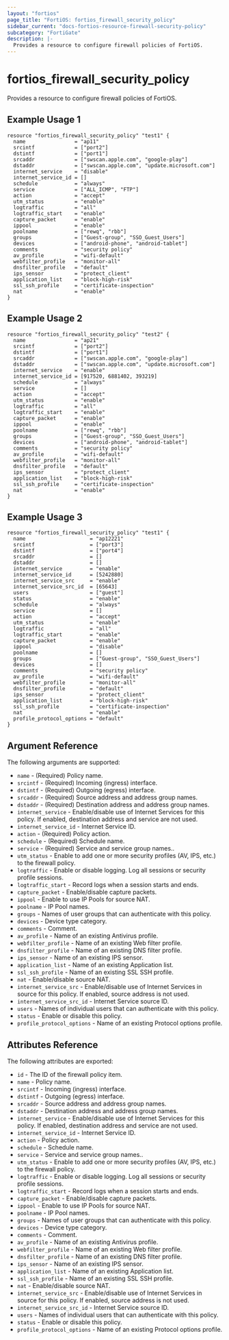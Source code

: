 ```yaml
---
layout: "fortios"
page_title: "FortiOS: fortios_firewall_security_policy"
sidebar_current: "docs-fortios-resource-firewall-security-policy"
subcategory: "FortiGate"
description: |-
  Provides a resource to configure firewall policies of FortiOS.
---
```


# fortios_firewall_security_policy
Provides a resource to configure firewall policies of FortiOS.

## Example Usage 1
```hcl
resource "fortios_firewall_security_policy" "test1" {
  name                = "ap11"
  srcintf             = ["port2"]
  dstintf             = ["port1"]
  srcaddr             = ["swscan.apple.com", "google-play"]
  dstaddr             = ["swscan.apple.com", "update.microsoft.com"]
  internet_service    = "disable"
  internet_service_id = []
  schedule            = "always"
  service             = ["ALL_ICMP", "FTP"]
  action              = "accept"
  utm_status          = "enable"
  logtraffic          = "all"
  logtraffic_start    = "enable"
  capture_packet      = "enable"
  ippool              = "enable"
  poolname            = ["rewq", "rbb"]
  groups              = ["Guest-group", "SSO_Guest_Users"]
  devices             = ["android-phone", "android-tablet"]
  comments            = "security policy"
  av_profile          = "wifi-default"
  webfilter_profile   = "monitor-all"
  dnsfilter_profile   = "default"
  ips_sensor          = "protect_client"
  application_list    = "block-high-risk"
  ssl_ssh_profile     = "certificate-inspection"
  nat                 = "enable"
}
```

## Example Usage 2
```hcl
resource "fortios_firewall_security_policy" "test2" {
  name                = "ap21"
  srcintf             = ["port2"]
  dstintf             = ["port1"]
  srcaddr             = ["swscan.apple.com", "google-play"]
  dstaddr             = ["swscan.apple.com", "update.microsoft.com"]
  internet_service    = "enable"
  internet_service_id = [917520, 6881402, 393219]
  schedule            = "always"
  service             = []
  action              = "accept"
  utm_status          = "enable"
  logtraffic          = "all"
  logtraffic_start    = "enable"
  capture_packet      = "enable"
  ippool              = "enable"
  poolname            = ["rewq", "rbb"]
  groups              = ["Guest-group", "SSO_Guest_Users"]
  devices             = ["android-phone", "android-tablet"]
  comments            = "security policy"
  av_profile          = "wifi-default"
  webfilter_profile   = "monitor-all"
  dnsfilter_profile   = "default"
  ips_sensor          = "protect_client"
  application_list    = "block-high-risk"
  ssl_ssh_profile     = "certificate-inspection"
  nat                 = "enable"
}
```

## Example Usage 3
```hcl
resource "fortios_firewall_security_policy" "test1" {
  name                     = "ap12221"
  srcintf                  = ["port3"]
  dstintf                  = ["port4"]
  srcaddr                  = []
  dstaddr                  = []
  internet_service         = "enable"
  internet_service_id      = [5242880]
  internet_service_src     = "enable"
  internet_service_src_id  = [65643]
  users                    = ["guest"]
  status                   = "enable"
  schedule                 = "always"
  service                  = []
  action                   = "accept"
  utm_status               = "enable"
  logtraffic               = "all"
  logtraffic_start         = "enable"
  capture_packet           = "enable"
  ippool                   = "disable"
  poolname                 = []
  groups                   = ["Guest-group", "SSO_Guest_Users"]
  devices                  = []
  comments                 = "security policy"
  av_profile               = "wifi-default"
  webfilter_profile        = "monitor-all"
  dnsfilter_profile        = "default"
  ips_sensor               = "protect_client"
  application_list         = "block-high-risk"
  ssl_ssh_profile          = "certificate-inspection"
  nat                      = "enable"
  profile_protocol_options = "default"
}
```

## Argument Reference
The following arguments are supported:

* `name` - (Required) Policy name.
* `srcintf` - (Required) Incoming (ingress) interface.
* `dstintf` - (Required) Outgoing (egress) interface.
* `srcaddr` - (Required) Source address and address group names.
* `dstaddr` - (Required) Destination address and address group names.
* `internet_service` - Enable/disable use of Internet Services for this policy. If enabled, destination address and service are not used.
* `internet_service_id` - Internet Service ID.
* `action` - (Required) Policy action.
* `schedule` - (Required) Schedule name.
* `service` - (Required) Service and service group names..
* `utm_status` - Enable to add one or more security profiles (AV, IPS, etc.) to the firewall policy.
* `logtraffic` - Enable or disable logging. Log all sessions or security profile sessions.
* `logtraffic_start` - Record logs when a session starts and ends.
* `capture_packet` - Enable/disable capture packets.
* `ippool` - Enable to use IP Pools for source NAT.
* `poolname` - IP Pool names.
* `groups` - Names of user groups that can authenticate with this policy.
* `devices` - Device type category.
* `comments` - Comment.
* `av_profile` - Name of an existing Antivirus profile.
* `webfilter_profile` - Name of an existing Web filter profile.
* `dnsfilter_profile` - Name of an existing DNS filter profile.
* `ips_sensor` - Name of an existing IPS sensor.
* `application_list` - Name of an existing Application list.
* `ssl_ssh_profile` - Name of an existing SSL SSH profile.
* `nat` - Enable/disable source NAT.
* `internet_service_src` - Enable/disable use of Internet Services in source for this policy. If enabled, source address is not used.
* `internet_service_src_id` - Internet Service source ID.
* `users` - Names of individual users that can authenticate with this policy.
* `status` - Enable or disable this policy.
* `profile_protocol_options` - Name of an existing Protocol options profile.

## Attributes Reference
The following attributes are exported:

* `id` - The ID of the firewall policy item.
* `name` - Policy name.
* `srcintf` - Incoming (ingress) interface.
* `dstintf` - Outgoing (egress) interface.
* `srcaddr` - Source address and address group names.
* `dstaddr` - Destination address and address group names.
* `internet_service` - Enable/disable use of Internet Services for this policy. If enabled, destination address and service are not used.
* `internet_service_id` - Internet Service ID.
* `action` - Policy action.
* `schedule` - Schedule name.
* `service` - Service and service group names..
* `utm_status` - Enable to add one or more security profiles (AV, IPS, etc.) to the firewall policy.
* `logtraffic` - Enable or disable logging. Log all sessions or security profile sessions.
* `logtraffic_start` - Record logs when a session starts and ends.
* `capture_packet` - Enable/disable capture packets.
* `ippool` - Enable to use IP Pools for source NAT.
* `poolname` - IP Pool names.
* `groups` - Names of user groups that can authenticate with this policy.
* `devices` - Device type category.
* `comments` - Comment.
* `av_profile` - Name of an existing Antivirus profile.
* `webfilter_profile` - Name of an existing Web filter profile.
* `dnsfilter_profile` - Name of an existing DNS filter profile.
* `ips_sensor` - Name of an existing IPS sensor.
* `application_list` - Name of an existing Application list.
* `ssl_ssh_profile` - Name of an existing SSL SSH profile.
* `nat` - Enable/disable source NAT.
* `internet_service_src` - Enable/disable use of Internet Services in source for this policy. If enabled, source address is not used.
* `internet_service_src_id` - Internet Service source ID.
* `users` - Names of individual users that can authenticate with this policy.
* `status` - Enable or disable this policy.
* `profile_protocol_options` - Name of an existing Protocol options profile.

